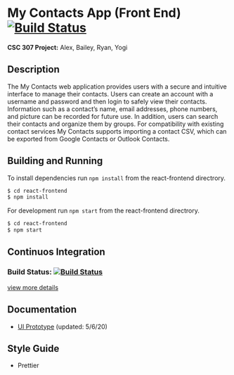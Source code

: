 # My Contacts App (Front End) [![Build Status](https://travis-ci.org/CSC-307-My-Contacts/my-contacts-frontend.svg?branch=develop)](https://travis-ci.org/CSC-307-My-Contacts/my-contacts-frontend)

__CSC 307 Project:__ Alex, Bailey, Ryan, Yogi

## Description

The My Contacts web application provides users with a secure and intuitive interface to manage their contacts. Users can create an account with a username and password and then login to safely view their contacts. Information such as a contact’s name, email addresses, phone numbers, and picture can be recorded for future use. In addition, users can search their contacts and organize them by groups. For compatibility with existing contact services My Contacts supports importing a contact CSV, which can be exported from Google Contacts or Outlook Contacts.

## Building and Running

To install dependencies run `npm install` from the react-frontend directrory. 

```bash
$ cd react-frontend
$ npm install
```

For development run `npm start` from the react-frontend directrory. 

```bash
$ cd react-frontend
$ npm start
```

## Continuos Integration

### Build Status: [![Build Status](https://travis-ci.org/CSC-307-My-Contacts/my-contacts-frontend.svg?branch=develop)](https://travis-ci.org/CSC-307-My-Contacts/my-contacts-frontend)

[view more details](https://travis-ci.org/CSC-307-My-Contacts/my-contacts-frontend)

## Documentation
 - [UI Prototype](https://www.figma.com/file/gYEXAMvHRGv5uwydDPbMMg/Landing-Page-Contact-Details) (updated: 5/6/20)

## Style Guide

* Prettier
